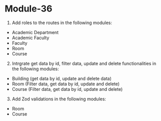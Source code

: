 # Module-36


1. Add roles to the routes in the following modules:
- Academic Department
- Academic Faculty
- Faculty
- Room
- Course

2. Intrgrate get data by id, filter data, update and delete functionalities in the following modules:
- Building (get data by id, update and delete data)
- Room (Filter data, get data by id, update and delete)
- Course (Filter data, get data by id, update and delete)

3. Add Zod validations in the following modules:
- Room
- Course
